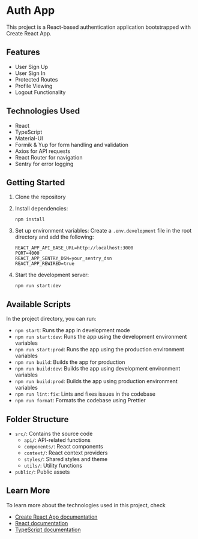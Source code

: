 # Auth App

This project is a React-based authentication application bootstrapped with Create React App.

## Features

- User Sign Up
- User Sign In
- Protected Routes
- Profile Viewing
- Logout Functionality

## Technologies Used

- React
- TypeScript
- Material-UI
- Formik & Yup for form handling and validation
- Axios for API requests
- React Router for navigation
- Sentry for error logging

## Getting Started

1. Clone the repository
2. Install dependencies:
   ```
   npm install
   ```
3. Set up environment variables:
   Create a `.env.development` file in the root directory and add the following:
   ```
   REACT_APP_API_BASE_URL=http://localhost:3000
   PORT=4000
   REACT_APP_SENTRY_DSN=your_sentry_dsn
   REACT_APP_REWIRED=true
   ```

4. Start the development server:
   ```
   npm run start:dev
   ```

## Available Scripts

In the project directory, you can run:

- `npm start`: Runs the app in development mode
- `npm run start:dev`: Runs the app using the development environment variables
- `npm run start:prod`: Runs the app using the production environment variables
- `npm run build`: Builds the app for production
- `npm run build:dev`: Builds the app using development environment variables
- `npm run build:prod`: Builds the app using production environment variables 
- `npm run lint:fix`: Lints and fixes issues in the codebase
- `npm run format`: Formats the codebase using Prettier

## Folder Structure

- `src/`: Contains the source code
  - `api/`: API-related functions
  - `components/`: React components
  - `context/`: React context providers
  - `styles/`: Shared styles and theme
  - `utils/`: Utility functions
- `public/`: Public assets 

## Learn More

To learn more about the technologies used in this project, check
- [Create React App documentation](https://facebook.github.io/create-react-app/docs/getting-started)
- [React documentation](https://reactjs.org/)
- [TypeScript documentation](https://www.typescriptlang.org/docs/)
